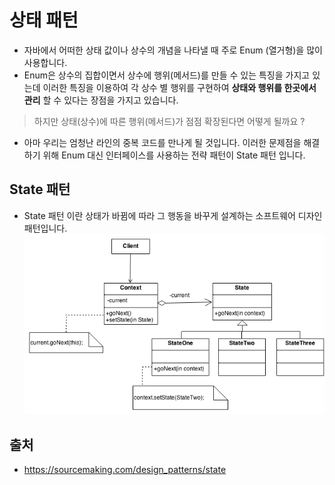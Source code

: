 # 상태 패턴
- 자바에서 어떠한 상태 값이나 상수의 개념을 나타낼 때 주로 Enum (열거형)을 많이 사용합니다.
- Enum은 상수의 집합이면서 상수에 행위(메서드)를 만들 수 있는 특징을 가지고 있는데 이러한 특징을 이용하여 각 상수 별 행위를 구현하여 
**상태와 행위를 한곳에서 관리** 할 수 있다는 장점을 가지고 있습니다.  
> 하지만 상태(상수)에 따른 행위(메서드)가 점점 확장된다면 어떻게 될까요 ?  

- 아마 우리는 엄청난 라인의 중복 코드를 만나게 될 것입니다. 
이러한 문제점을 해결하기 위해 Enum 대신 인터페이스를 사용하는 전략 패턴이 State 패턴 입니다.

## State 패턴 
- State 패턴 이란 상태가 바뀜에 따라 그 행동을 바꾸게 설계하는 소프트웨어 디자인 패턴입니다.
![](./image/statepattern.png)

## 출처
- https://sourcemaking.com/design_patterns/state
